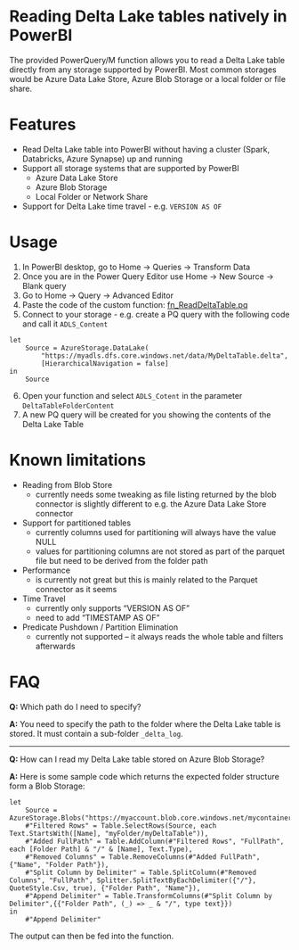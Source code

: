 # Reading Delta Lake tables natively in PowerBI
The provided PowerQuery/M function allows you to read a Delta Lake table directly from any storage supported by PowerBI. Most common storages would be Azure Data Lake Store, Azure Blob Storage or a local folder or file share.

# Features
- Read Delta Lake table into PowerBI without having a cluster (Spark, Databricks, Azure Synapse) up and running
- Support all storage systems that are supported by PowerBI
    - Azure Data Lake Store
    - Azure Blob Storage
    - Local Folder or Network Share
- Support for Delta Lake time travel - e.g. `VERSION AS OF`

# Usage
1. In PowerBI desktop, go to Home -> Queries -> Transform Data
2. Once you are in the Power Query Editor use Home -> New Source -> Blank query
3. Go to Home -> Query -> Advanced Editor
4. Paste the code of the custom function: [fn_ReadDeltaTable.pq](https://raw.githubusercontent.com/gbrueckl/PowerBI/main/PowerQuery/DeltaLake/fn_ReadDeltaTable.pq)
5. Connect to your storage - e.g. create a PQ query with the following code and call it `ADLS_Content`
```
let
    Source = AzureStorage.DataLake(
        "https://myadls.dfs.core.windows.net/data/MyDeltaTable.delta",
        [HierarchicalNavigation = false]
in
    Source
```
6. Open your function and select `ADLS_Cotent` in the parameter `DeltaTableFolderContent`
7. A new PQ query will be created for you showing the contents of the Delta Lake Table



# Known limitations
- Reading from Blob Store
    - currently needs some tweaking as file listing returned by  the blob connector is slightly different to e.g. the Azure Data Lake Store connector
- Support for partitioned tables
   - currently columns used for partitioning will always have the value NULL
   - values for partitioning columns are not stored as part of the parquet file but need to be derived from the folder path
- Performance
   - is currently not great but this is mainly related to the Parquet connector as it seems
- Time Travel
   - currently only supports “VERSION AS OF”
   - need to add “TIMESTAMP AS OF”
- Predicate Pushdown / Partition Elimination
   - currently not supported – it always reads the whole table and filters afterwards


# FAQ
**Q:** Which path do I need to specify?

**A:** You need to specify the path to the folder where the Delta Lake table is stored. It must contain a sub-folder `_delta_log`.

--------------------
**Q:** How can I read my Delta Lake table stored on Azure Blob Storage?

**A:** Here is some sample code which returns the expected folder structure form a Blob Storage:
```
let
    Source = AzureStorage.Blobs("https://myaccount.blob.core.windows.net/mycontainer"),
    #"Filtered Rows" = Table.SelectRows(Source, each Text.StartsWith([Name], "myFolder/myDeltaTable")),
    #"Added FullPath" = Table.AddColumn(#"Filtered Rows", "FullPath", each [Folder Path] & "/" & [Name], Text.Type),
    #"Removed Columns" = Table.RemoveColumns(#"Added FullPath",{"Name", "Folder Path"}),
    #"Split Column by Delimiter" = Table.SplitColumn(#"Removed Columns", "FullPath", Splitter.SplitTextByEachDelimiter({"/"}, QuoteStyle.Csv, true), {"Folder Path", "Name"}),
    #"Append Delimiter" = Table.TransformColumns(#"Split Column by Delimiter",{{"Folder Path", (_) => _ & "/", type text}})
in
    #"Append Delimiter"
```
The output can then be fed into the function.